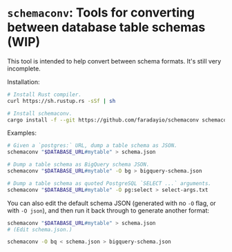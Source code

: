# `schemaconv`: Tools for converting between database table schemas (WIP)

This tool is intended to help convert between schema formats. It's still very incomplete.

Installation:

```sh
# Install Rust compiler.
curl https://sh.rustup.rs -sSf | sh

# Install schemaconv.
cargo install -f --git https://github.com/faradayio/schemaconv schemaconv
```

Examples:

```sh
# Given a `postgres:` URL, dump a table schema as JSON.
schemaconv "$DATABASE_URL#mytable" > schema.json

# Dump a table schema as BigQuery schema JSON.
schemaconv "$DATABASE_URL#mytable" -O bg > bigquery-schema.json

# Dump a table schema as quoted PostgreSQL `SELECT ...` arguments.
schemaconv "$DATABASE_URL#mytable" -O pg:select > select-args.txt
```

You can also edit the default schema JSON (generated with no `-O` flag, or with `-O json`), and then run it back through to generate another format:

```sh
schemaconv "$DATABASE_URL#mytable" > schema.json
# (Edit schema.json.)

schemaconv -O bq < schema.json > bigquery-schema.json
```
